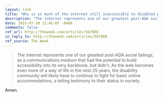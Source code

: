 ```yaml
---
layout: link
title: "Why is so much of the internet still inaccessible to disabled people?"
description: "The internet represents one of our greatest post-ADA social failings."
date: 2015-07-30 12:45:07 -0400
comments: false
ref_url: http://theweek.com/articles/567908
in_reply_to: http://theweek.com/articles/567908
ref_source: The Week
---
```


> The internet represents one of our greatest post-ADA social failings, as a communications medium that had the potential to build accessibility into its very backbone, but didn't. As the web becomes even more of a way of life in the next 25 years, the disability community will likely have to continue to fight for basic online accommodations, a telling testimony to their status in society.

Amen.